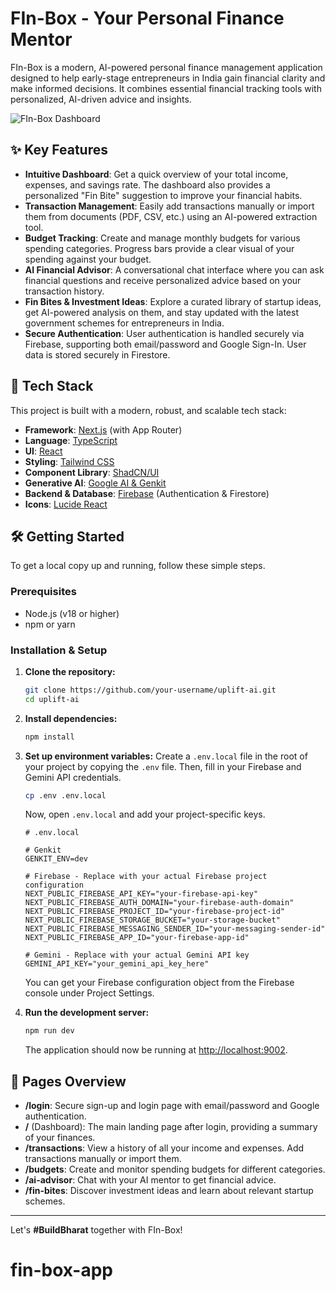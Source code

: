 # FIn-Box - Your Personal Finance Mentor

FIn-Box is a modern, AI-powered personal finance management application designed to help early-stage entrepreneurs in India gain financial clarity and make informed decisions. It combines essential financial tracking tools with personalized, AI-driven advice and insights.

![FIn-Box Dashboard](https://storage.googleapis.com/studio-assets/readme-dashboard.png)

## ✨ Key Features

- **Intuitive Dashboard**: Get a quick overview of your total income, expenses, and savings rate. The dashboard also provides a personalized "Fin Bite" suggestion to improve your financial habits.
- **Transaction Management**: Easily add transactions manually or import them from documents (PDF, CSV, etc.) using an AI-powered extraction tool.
- **Budget Tracking**: Create and manage monthly budgets for various spending categories. Progress bars provide a clear visual of your spending against your budget.
- **AI Financial Advisor**: A conversational chat interface where you can ask financial questions and receive personalized advice based on your transaction history.
- **Fin Bites & Investment Ideas**: Explore a curated library of startup ideas, get AI-powered analysis on them, and stay updated with the latest government schemes for entrepreneurs in India.
- **Secure Authentication**: User authentication is handled securely via Firebase, supporting both email/password and Google Sign-In. User data is stored securely in Firestore.

## 🚀 Tech Stack

This project is built with a modern, robust, and scalable tech stack:

- **Framework**: [Next.js](https://nextjs.org/) (with App Router)
- **Language**: [TypeScript](https://www.typescriptlang.org/)
- **UI**: [React](https://react.dev/)
- **Styling**: [Tailwind CSS](https://tailwindcss.com/)
- **Component Library**: [ShadCN/UI](httpss://ui.shadcn.com/)
- **Generative AI**: [Google AI & Genkit](https://firebase.google.com/docs/genkit)
- **Backend & Database**: [Firebase](https://firebase.google.com/) (Authentication & Firestore)
- **Icons**: [Lucide React](https://lucide.dev/guide/packages/lucide-react)

## 🛠️ Getting Started

To get a local copy up and running, follow these simple steps.

### Prerequisites

- Node.js (v18 or higher)
- npm or yarn

### Installation & Setup

1.  **Clone the repository:**
    ```bash
    git clone https://github.com/your-username/uplift-ai.git
    cd uplift-ai
    ```

2.  **Install dependencies:**
    ```bash
    npm install
    ```

3.  **Set up environment variables:**
    Create a `.env.local` file in the root of your project by copying the `.env` file. Then, fill in your Firebase and Gemini API credentials.
    ```bash
    cp .env .env.local
    ```
    Now, open `.env.local` and add your project-specific keys.

    ```env
    # .env.local

    # Genkit
    GENKIT_ENV=dev

    # Firebase - Replace with your actual Firebase project configuration
    NEXT_PUBLIC_FIREBASE_API_KEY="your-firebase-api-key"
    NEXT_PUBLIC_FIREBASE_AUTH_DOMAIN="your-firebase-auth-domain"
    NEXT_PUBLIC_FIREBASE_PROJECT_ID="your-firebase-project-id"
    NEXT_PUBLIC_FIREBASE_STORAGE_BUCKET="your-storage-bucket"
    NEXT_PUBLIC_FIREBASE_MESSAGING_SENDER_ID="your-messaging-sender-id"
    NEXT_PUBLIC_FIREBASE_APP_ID="your-firebase-app-id"

    # Gemini - Replace with your actual Gemini API key
    GEMINI_API_KEY="your_gemini_api_key_here"
    ```
    You can get your Firebase configuration object from the Firebase console under Project Settings.

4.  **Run the development server:**
    ```bash
    npm run dev
    ```
    The application should now be running at [http://localhost:9002](http://localhost:9002).

## 📄 Pages Overview

- **/login**: Secure sign-up and login page with email/password and Google authentication.
- **/** (Dashboard): The main landing page after login, providing a summary of your finances.
- **/transactions**: View a history of all your income and expenses. Add transactions manually or import them.
- **/budgets**: Create and monitor spending budgets for different categories.
- **/ai-advisor**: Chat with your AI mentor to get financial advice.
- **/fin-bites**: Discover investment ideas and learn about relevant startup schemes.

---

Let's **#BuildBharat** together with FIn-Box!
# fin-box-app
